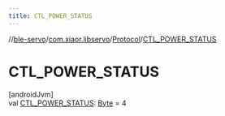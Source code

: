 ```yaml
---
title: CTL_POWER_STATUS
---
```

//[ble-servo](../../../index.html)/[com.xiaor.libservo](../index.html)/[Protocol](index.html)/[CTL_POWER_STATUS](-c-t-l_-p-o-w-e-r_-s-t-a-t-u-s.html)



# CTL_POWER_STATUS



[androidJvm]\
val [CTL_POWER_STATUS](-c-t-l_-p-o-w-e-r_-s-t-a-t-u-s.html): [Byte](https://kotlinlang.org/api/latest/jvm/stdlib/kotlin/-byte/index.html) = 4




